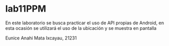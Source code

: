 # lab11PPM
En este laboratorio se busca practicar el uso de API propias de Android, en esta ocasión se utilizará el uso de la ubicación y se muestra en pantalla

Eunice Anahi Mata Ixcayau, 21231
